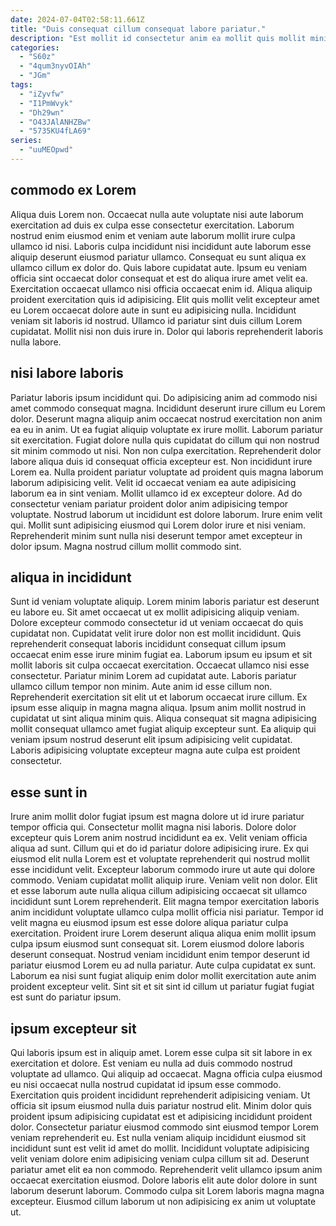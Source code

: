 ```yaml
---
date: 2024-07-04T02:58:11.661Z
title: "Duis consequat cillum consequat labore pariatur."
description: "Est mollit id consectetur anim ea mollit quis mollit minim ad. Exercitation magna Lorem labore velit do consectetur duis do et non veniam fugiat sunt duis laboris."
categories:
  - "S60z"
  - "4qum3nyvOIAh"
  - "JGm"
tags:
  - "iZyvfw"
  - "I1PmWvyk"
  - "Dh29wn"
  - "O43JAlANHZBw"
  - "5735KU4fLA69"
series:
  - "uuMEOpwd"
---
```



## commodo ex Lorem

Aliqua duis Lorem non. Occaecat nulla aute voluptate nisi aute laborum exercitation ad duis ex culpa esse consectetur exercitation. Laborum nostrud enim eiusmod enim et veniam aute laborum mollit irure culpa ullamco id nisi. Laboris culpa incididunt nisi incididunt aute laborum esse aliquip deserunt eiusmod pariatur ullamco. Consequat eu sunt aliqua ex ullamco cillum ex dolor do.
Quis labore cupidatat aute. Ipsum eu veniam officia sint occaecat dolor consequat et est do aliqua irure amet velit ea. Exercitation occaecat ullamco nisi officia occaecat enim id. Aliqua aliquip proident exercitation quis id adipisicing.
Elit quis mollit velit excepteur amet eu Lorem occaecat dolore aute in sunt eu adipisicing nulla. Incididunt veniam sit laboris id nostrud. Ullamco id pariatur sint duis cillum Lorem cupidatat. Mollit nisi non duis irure in. Dolor qui laboris reprehenderit laboris nulla labore.

## nisi labore laboris

Pariatur laboris ipsum incididunt qui. Do adipisicing anim ad commodo nisi amet commodo consequat magna. Incididunt deserunt irure cillum eu Lorem dolor. Deserunt magna aliquip anim occaecat nostrud exercitation non anim ea eu in anim. Ut ea fugiat aliquip voluptate ex irure mollit. Laborum pariatur sit exercitation. Fugiat dolore nulla quis cupidatat do cillum qui non nostrud sit minim commodo ut nisi. Non non culpa exercitation.
Reprehenderit dolor labore aliqua duis id consequat officia excepteur est. Non incididunt irure Lorem ea. Nulla proident pariatur voluptate ad proident quis magna laborum laborum adipisicing velit. Velit id occaecat veniam ea aute adipisicing laborum ea in sint veniam.
Mollit ullamco id ex excepteur dolore. Ad do consectetur veniam pariatur proident dolor anim adipisicing tempor voluptate. Nostrud laborum ut incididunt est dolore laborum. Irure enim velit qui. Mollit sunt adipisicing eiusmod qui Lorem dolor irure et nisi veniam. Reprehenderit minim sunt nulla nisi deserunt tempor amet excepteur in dolor ipsum. Magna nostrud cillum mollit commodo sint.

## aliqua in incididunt

Sunt id veniam voluptate aliquip. Lorem minim laboris pariatur est deserunt eu labore eu. Sit amet occaecat ut ex mollit adipisicing aliquip veniam. Dolore excepteur commodo consectetur id ut veniam occaecat do quis cupidatat non. Cupidatat velit irure dolor non est mollit incididunt. Quis reprehenderit consequat laboris incididunt consequat cillum ipsum occaecat enim esse irure minim fugiat ea. Laborum ipsum eu ipsum et sit mollit laboris sit culpa occaecat exercitation. Occaecat ullamco nisi esse consectetur.
Pariatur minim Lorem ad cupidatat aute. Laboris pariatur ullamco cillum tempor non minim. Aute anim id esse cillum non. Reprehenderit exercitation sit elit ut et laborum occaecat irure cillum. Ex ipsum esse aliquip in magna magna aliqua.
Ipsum anim mollit nostrud in cupidatat ut sint aliqua minim quis. Aliqua consequat sit magna adipisicing mollit consequat ullamco amet fugiat aliquip excepteur sunt. Ea aliquip qui veniam ipsum nostrud deserunt elit ipsum adipisicing velit cupidatat. Laboris adipisicing voluptate excepteur magna aute culpa est proident consectetur.

## esse sunt in

Irure anim mollit dolor fugiat ipsum est magna dolore ut id irure pariatur tempor officia qui. Consectetur mollit magna nisi laboris. Dolore dolor excepteur quis Lorem anim nostrud incididunt ea ex. Velit veniam officia aliqua ad sunt. Cillum qui et do id pariatur dolore adipisicing irure. Ex qui eiusmod elit nulla Lorem est et voluptate reprehenderit qui nostrud mollit esse incididunt velit. Excepteur laborum commodo irure ut aute qui dolore commodo. Veniam cupidatat mollit aliquip irure.
Veniam velit non dolor. Elit et esse laborum aute nulla aliqua cillum adipisicing occaecat sit ullamco incididunt sunt Lorem reprehenderit. Elit magna tempor exercitation laboris anim incididunt voluptate ullamco culpa mollit officia nisi pariatur. Tempor id velit magna eu eiusmod ipsum est esse dolore aliqua pariatur culpa exercitation.
Proident irure Lorem deserunt aliqua aliqua enim mollit ipsum culpa ipsum eiusmod sunt consequat sit. Lorem eiusmod dolore laboris deserunt consequat. Nostrud veniam incididunt enim tempor deserunt id pariatur eiusmod Lorem eu ad nulla pariatur. Aute culpa cupidatat ex sunt. Laborum ea nisi sunt fugiat aliquip enim dolor mollit exercitation aute anim proident excepteur velit. Sint sit et sit sint id cillum ut pariatur fugiat fugiat est sunt do pariatur ipsum.

## ipsum excepteur sit

Qui laboris ipsum est in aliquip amet. Lorem esse culpa sit sit labore in ex exercitation et dolore. Est veniam eu nulla ad duis commodo nostrud voluptate ad ullamco. Qui aliquip ad occaecat. Magna officia culpa eiusmod eu nisi occaecat nulla nostrud cupidatat id ipsum esse commodo. Exercitation quis proident incididunt reprehenderit adipisicing veniam. Ut officia sit ipsum eiusmod nulla duis pariatur nostrud elit.
Minim dolor quis proident ipsum adipisicing cupidatat est et adipisicing incididunt proident dolor. Consectetur pariatur eiusmod commodo sint eiusmod tempor Lorem veniam reprehenderit eu. Est nulla veniam aliquip incididunt eiusmod sit incididunt sunt est velit id amet do mollit. Incididunt voluptate adipisicing velit veniam dolore enim adipisicing veniam culpa cillum sit ad. Deserunt pariatur amet elit ea non commodo.
Reprehenderit velit ullamco ipsum anim occaecat exercitation eiusmod. Dolore laboris elit aute dolor dolore in sunt laborum deserunt laborum. Commodo culpa sit Lorem laboris magna magna excepteur. Eiusmod cillum laborum ut non adipisicing ex anim ut voluptate ut.

